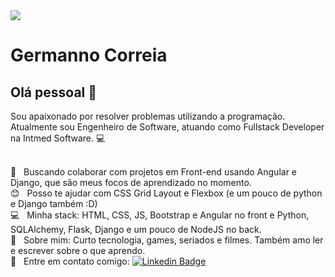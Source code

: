 <img width="auto" src="https://github.com/tgmarinho/tgmarinho/blob/master/banner.png">


# Germanno Correia

## Olá pessoal 👋
Sou apaixonado por resolver problemas utilizando a programação.
Atualmente sou Engenheiro de Software, atuando como Fullstack Developer na Intmed Software.   :computer:

 <br/> :purple_heart: &nbsp; Buscando colaborar com projetos em Front-end usando Angular e Django, que são meus focos de aprendizado no momento.
 <br/> :blush: &nbsp; Posso te ajudar com CSS Grid Layout e Flexbox (e um pouco de python e Django também :D)
 <br/> :computer: &nbsp; Minha stack: HTML, CSS, JS, Bootstrap e Angular no front e Python, SQLAlchemy, Flask, Django e um pouco de NodeJS no back.
 <br/> 💬  &nbsp; Sobre mim: Curto tecnologia, games, seriados e filmes. Também amo ler e escrever sobre o que aprendo. 
 <br/> :email: &nbsp; Entre em contato comigo: [![Linkedin Badge](https://i.stack.imgur.com/gVE0j.png)](https://www.linkedin.com/in/germannocr/) 
